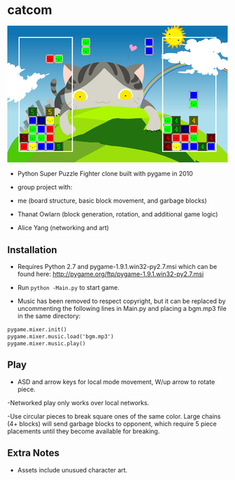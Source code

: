 # catcom

![alt text](https://github.com/Meepasaurus/catcom/blob/master/assets/catcom1.jpg?raw=true "catcom screenshot")

- Python Super Puzzle Fighter clone built with pygame in 2010

- group project with:
 
 - me (board structure, basic block movement, and garbage blocks)
 
 - Thanat Owlarn (block generation, rotation, and additional game logic)
 
 - Alice Yang (networking and art)

## Installation

- Requires Python 2.7 and pygame-1.9.1.win32-py2.7.msi which can be found here: http://pygame.org/ftp/pygame-1.9.1.win32-py2.7.msi

- Run ```python -Main.py``` to start game.

- Music has been removed to respect copyright, but it can be replaced by uncommenting the following lines in Main.py and placing a bgm.mp3 file in the same directory:

```
pygame.mixer.init()
pygame.mixer.music.load('bgm.mp3')
pygame.mixer.music.play()
```

## Play

- ASD and arrow keys for local mode movement, W/up arrow to rotate piece.

-Networked play only works over local networks.

-Use circular pieces to break square ones of the same color. Large chains (4+ blocks) will send garbage blocks to opponent, which require 5 piece placements until they become available for breaking.

## Extra Notes

- Assets include unusued character art.
